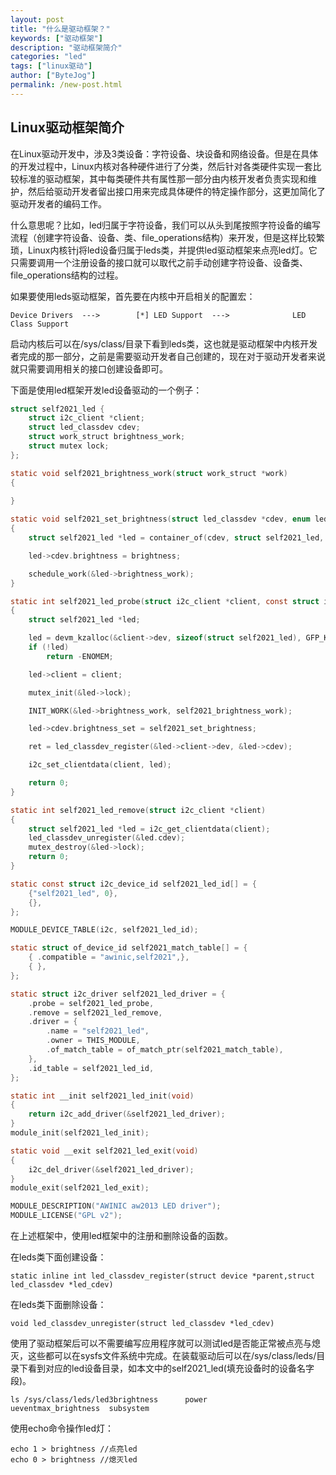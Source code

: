 ```yaml
---
layout: post
title: "什么是驱动框架？"
keywords: ["驱动框架"]
description: "驱动框架简介"
categories: "led"
tags: ["linux驱动"]
author: ["ByteJog"]
permalink: /new-post.html
---
```

## Linux驱动框架简介
在Linux驱动开发中，涉及3类设备：字符设备、块设备和网络设备。但是在具体的开发过程中，Linux内核对各种硬件进行了分类，然后针对各类硬件实现一套比较标准的驱动框架，其中每类硬件共有属性那一部分由内核开发者负责实现和维护，然后给驱动开发者留出接口用来完成具体硬件的特定操作部分，这更加简化了驱动开发者的编码工作。

什么意思呢？比如，led归属于字符设备，我们可以从头到尾按照字符设备的编写流程（创建字符设备、设备、类、file_operations结构）来开发，但是这样比较繁琐，Linux内核针j将led设备归属于leds类，并提供led驱动框架来点亮led灯。它只需要调用一个注册设备的接口就可以取代之前手动创建字符设备、设备类、file_operations结构的过程。

如果要使用leds驱动框架，首先要在内核中开启相关的配置宏：

    Device Drivers  --->    	[*] LED Support  --->    		   LED Class Support

启动内核后可以在/sys/class/目录下看到leds类，这也就是驱动框架中内核开发者完成的那一部分，之前是需要驱动开发者自己创建的，现在对于驱动开发者来说就只需要调用相关的接口创建设备即可。

下面是使用led框架开发led设备驱动的一个例子：

````c
struct self2021_led {
	struct i2c_client *client;
	struct led_classdev cdev;
	struct work_struct brightness_work;
	struct mutex lock;
};

static void self2021_brightness_work(struct work_struct *work)
{
    
}

static void self2021_set_brightness(struct led_classdev *cdev, enum led_brightness brightness)
{
	struct self2021_led *led = container_of(cdev, struct self2021_led, cdev);

	led->cdev.brightness = brightness;

	schedule_work(&led->brightness_work);
}

static int self2021_led_probe(struct i2c_client *client, const struct i2c_device_id *id)
{
	struct self2021_led *led;

	led = devm_kzalloc(&client->dev, sizeof(struct self2021_led), GFP_KERNEL);
	if (!led)
		return -ENOMEM;

	led->client = client;

	mutex_init(&led->lock);

	INIT_WORK(&led->brightness_work, self2021_brightness_work);

	led->cdev.brightness_set = self2021_set_brightness;

	ret = led_classdev_register(&led->client->dev, &led->cdev);

	i2c_set_clientdata(client, led);

	return 0;
}

static int self2021_led_remove(struct i2c_client *client)
{
	struct self2021_led *led = i2c_get_clientdata(client);
    led_classdev_unregister(&led.cdev);
	mutex_destroy(&led->lock);
	return 0;
}

static const struct i2c_device_id self2021_led_id[] = {
	{"self2021_led", 0},
	{},
};

MODULE_DEVICE_TABLE(i2c, self2021_led_id);

static struct of_device_id self2021_match_table[] = {
	{ .compatible = "awinic,self2021",},
	{ },
};

static struct i2c_driver self2021_led_driver = {
	.probe = self2021_led_probe,
	.remove = self2021_led_remove,
	.driver = {
		.name = "self2021_led",
		.owner = THIS_MODULE,
		.of_match_table = of_match_ptr(self2021_match_table),
	},
	.id_table = self2021_led_id,
};

static int __init self2021_led_init(void)
{
	return i2c_add_driver(&self2021_led_driver);
}
module_init(self2021_led_init);

static void __exit self2021_led_exit(void)
{
	i2c_del_driver(&self2021_led_driver);
}
module_exit(self2021_led_exit);

MODULE_DESCRIPTION("AWINIC aw2013 LED driver");
MODULE_LICENSE("GPL v2");

````

在上述框架中，使用led框架中的注册和删除设备的函数。

在leds类下面创建设备：

````
static inline int led_classdev_register(struct device *parent,struct led_classdev *led_cdev)
````

在leds类下面删除设备：

````
void led_classdev_unregister(struct led_classdev *led_cdev)
````

使用了驱动框架后可以不需要编写应用程序就可以测试led是否能正常被点亮与熄灭，这些都可以在sysfs文件系统中完成。在装载驱动后可以在/sys/class/leds/目录下看到对应的led设备目录，如本文中的self2021_led(填充设备时的设备名字段)。

````
ls /sys/class/leds/led3brightness      power           ueventmax_brightness  subsystem
````

使用echo命令操作led灯：

````
echo 1 > brightness //点亮led 
echo 0 > brightness	//熄灭led 
````
